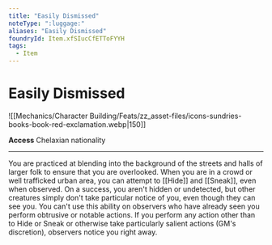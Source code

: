 ```yaml
---
title: "Easily Dismissed"
noteType: ":luggage:"
aliases: "Easily Dismissed"
foundryId: Item.xfSIucCfETToFYYH
tags:
  - Item
---
```


# Easily Dismissed
![[Mechanics/Character Building/Feats/zz_asset-files/icons-sundries-books-book-red-exclamation.webp|150]]

**Access** Chelaxian nationality

* * *

You are practiced at blending into the background of the streets and halls of larger folk to ensure that you are overlooked. When you are in a crowd or well trafficked urban area, you can attempt to [[Hide]] and [[Sneak]], even when observed. On a success, you aren't hidden or undetected, but other creatures simply don't take particular notice of you, even though they can see you. You can't use this ability on observers who have already seen you perform obtrusive or notable actions. If you perform any action other than to Hide or Sneak or otherwise take particularly salient actions (GM's discretion), observers notice you right away.
